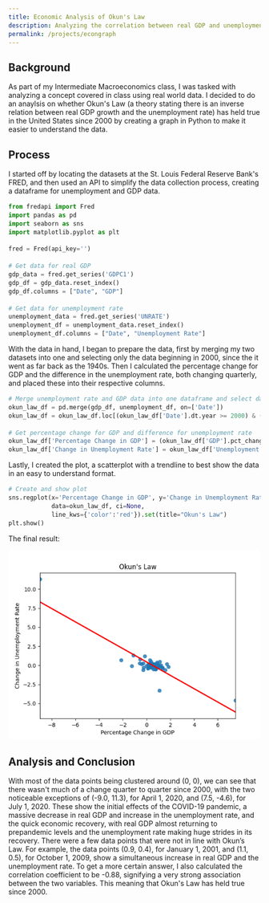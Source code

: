 ```yaml
---
title: Economic Analysis of Okun's Law
description: Analyzing the correlation between real GDP and unemployment since 2000
permalink: /projects/econgraph
---
```

## Background
As part of my Intermediate Macroeconomics class, I was tasked with analyzing a concept covered in class using real world data. I decided to do an anaylsis on whether Okun's Law (a theory stating there is an inverse relation between real GDP growth and the unemployment rate) has held true in the United States since 2000 by creating a graph in Python to make it easier to understand the data.

## Process
I started off by locating the datasets at the St. Louis Federal Reserve Bank's FRED, and then used an API to simplify the data collection process, creating a dataframe for unemployment and GDP data. 
```python
from fredapi import Fred
import pandas as pd
import seaborn as sns
import matplotlib.pyplot as plt

fred = Fred(api_key='')

# Get data for real GDP
gdp_data = fred.get_series('GDPC1')
gdp_df = gdp_data.reset_index()
gdp_df.columns = ["Date", "GDP"]

# Get data for unemployment rate
unemployment_data = fred.get_series('UNRATE')
unemployment_df = unemployment_data.reset_index()
unemployment_df.columns = ["Date", "Unemployment Rate"]
```
With the data in hand, I began to prepare the data, first by merging my two datasets into one and selecting only the data beginning in 2000, since the it went as far back as the 1940s. Then I calculated the percentage change for GDP and the difference in the unemployment rate, both changing quarterly, and placed these into their respective columns.
```python
# Merge unemployment rate and GDP data into one dataframe and select data since 2000
okun_law_df = pd.merge(gdp_df, unemployment_df, on=['Date'])
okun_law_df = okun_law_df.loc[(okun_law_df['Date'].dt.year >= 2000) & (okun_law_df['Date'].dt.month >= 1)]

# Get percentage change for GDP and difference for unemployment rate
okun_law_df['Percentage Change in GDP'] = (okun_law_df['GDP'].pct_change())*100
okun_law_df['Change in Unemployment Rate'] = okun_law_df['Unemployment Rate'].diff()
```
Lastly, I created the plot, a scatterplot with a trendline to best show the data in an easy to understand format.
```python
# Create and show plot
sns.regplot(x='Percentage Change in GDP', y='Change in Unemployment Rate',
            data=okun_law_df, ci=None,
            line_kws={'color':'red'}).set(title="Okun's Law")
plt.show()
```
The final result:

![Okun's Law Quarterly 2000-2021.png](/projects/images/Okun's%20Law%20Quarterly%202000-2021.png)
## Analysis and Conclusion
With most of the data points being clustered around (0, 0), we can see that there wasn't much of a change quarter to quarter since 2000, with the two noticeable exceptions of (-9.0, 11.3), for April 1, 2020, and (7.5, -4.6), for July 1, 2020. These show the initial effects of the COVID-19 pandemic, a massive decrease in real GDP and increase in the unemployment rate, and the quick economic recovery, with real GDP almost returning to prepandemic levels and the unemployment rate making huge strides in its recovery. There were a few data points that were not in line with Okun’s Law. For example, the data points (0.9, 0.4), for January 1, 2001, and (1.1, 0.5), for October 1, 2009, show a simultaneous increase in real GDP and the unemployment rate. To get a more certain answer, I also calculated the correlation coefficient to be -0.88, signifying a very strong association between the two variables. This meaning that Okun's Law has held true since 2000.
